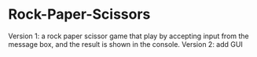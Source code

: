 # Rock-Paper-Scissors
Version 1:
    a rock paper scissor game that play by accepting input from the message box, and the result is shown in the console.
Version 2:
    add GUI